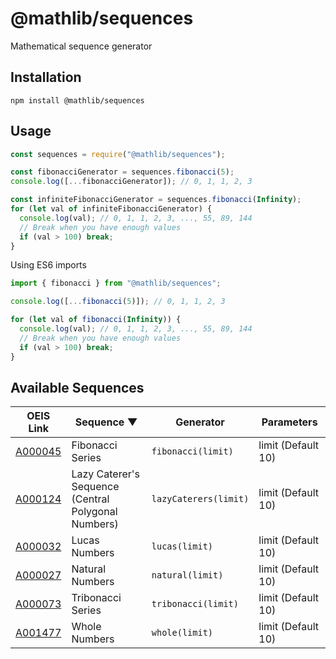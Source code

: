 # @mathlib/sequences
Mathematical sequence generator
## Installation
```
npm install @mathlib/sequences
```

## Usage
```javascript
const sequences = require("@mathlib/sequences");

const fibonacciGenerator = sequences.fibonacci(5);
console.log([...fibonacciGenerator]); // 0, 1, 1, 2, 3

const infiniteFibonacciGenerator = sequences.fibonacci(Infinity);
for (let val of infiniteFibonacciGenerator) {
  console.log(val); // 0, 1, 1, 2, 3, ..., 55, 89, 144
  // Break when you have enough values
  if (val > 100) break;
}
```

Using ES6 imports
```javascript
import { fibonacci } from "@mathlib/sequences";

console.log([...fibonacci(5)]); // 0, 1, 1, 2, 3

for (let val of fibonacci(Infinity)) {
  console.log(val); // 0, 1, 1, 2, 3, ..., 55, 89, 144
  // Break when you have enough values
  if (val > 100) break;
}
```

## Available Sequences
| OEIS Link | Sequence ▼ | Generator | Parameters |
| --- | --- | --- | --- |
| [A000045](https://oeis.org/A000045) | Fibonacci Series | `fibonacci(limit)` | limit (Default 10) |
| [A000124](https://oeis.org/A000124) | Lazy Caterer's Sequence <br> (Central Polygonal Numbers) | `lazyCaterers(limit)` | limit (Default 10) |
| [A000032](https://oeis.org/A000032) | Lucas Numbers | `lucas(limit)` | limit (Default 10) |
| [A000027](https://oeis.org/A000027) | Natural Numbers | `natural(limit)` | limit (Default 10) |
| [A000073](https://oeis.org/A000073) | Tribonacci Series | `tribonacci(limit)` | limit (Default 10) |
| [A001477](https://oeis.org/A001477) | Whole Numbers | `whole(limit)` | limit (Default 10) |
